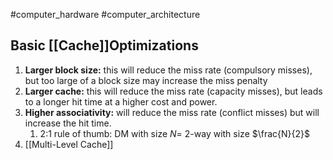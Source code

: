 #computer_hardware #computer_architecture 

## Basic [[Cache]]Optimizations
1. **Larger block size:** this will reduce the miss rate (compulsory misses), but too large of a block size may increase the miss penalty
2. **Larger cache:** this will reduce the miss rate (capacity misses), but leads to a longer hit time at a higher cost and power.
3. **Higher associativity:** will reduce the miss rate (conflict misses) but will increase the hit time.
	1. 2:1 rule of thumb: DM with size $N=$ 2-way with size $\frac{N}{2}$
4. [[Multi-Level Cache]]